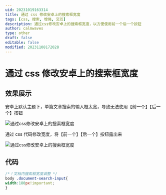 ```yaml
---
uid: 20231019163314
title: 通过 css 修改安卓上的搜索框宽度
tags: [css, 搜索, 增强, 交互]
description: 通过css修改安卓上的搜索框宽度，以方便使用前一个后一个按钮
author: calmwaves
type: other
draft: false
editable: false
modified: 20231108172028
---
```


# 通过 css 修改安卓上的搜索框宽度

## 效果展示

安卓上默认主题下，单篇文章搜索的输入框太宽，导致无法使用【前一个】【后一个】按钮

![通过css修改安卓上的搜索框宽度](https://cdn.pkmer.cn/images/202310202218837.jpg!pkmer)

通过 css 代码修改宽度，将【前一个】【后一个】按钮露出来

![通过css修改安卓上的搜索框宽度](https://cdn.pkmer.cn/images/202310202218570.jpg!pkmer)

## 代码

```css
/*！文档内搜索框宽度调整 */
body .document-search-input{
width:180px!important;
}
```